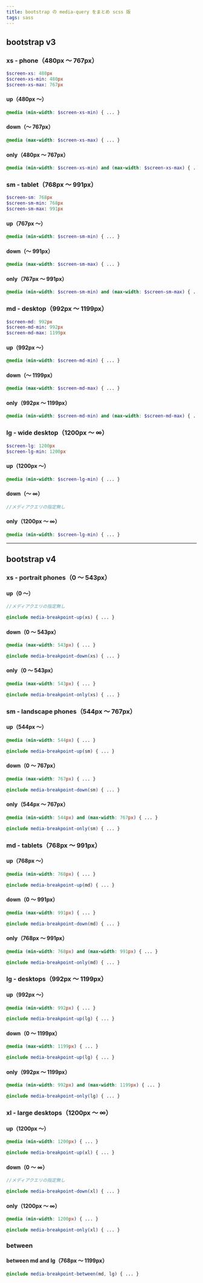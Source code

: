 ```yaml
---
title: bootstrap の media-query をまとめ scss 版
tags: sass
---
```


## bootstrap v3

### xs - phone（480px 〜 767px）

```scss
$screen-xs: 480px
$screen-xs-min: 480px
$screen-xs-max: 767px
```

#### up（480px 〜）

```scss
@media (min-width: $screen-xs-min) { ... }
```

#### down（〜 767px）

```scss
@media (max-width: $screen-xs-max) { ... }
```

#### only（480px 〜 767px）

```scss
@media (min-width: $screen-xs-min) and (max-width: $screen-xs-max) { ... }
```

### sm - tablet（768px 〜 991px）

```scss
$screen-sm: 768px
$screen-sm-min: 768px
$screen-sm-max: 991px
```

#### up（767px 〜）

```scss
@media (min-width: $screen-sm-min) { ... }
```

#### down（〜 991px）

```scss
@media (max-width: $screen-sm-max) { ... }
```

#### only（767px 〜 991px）

```scss
@media (min-width: $screen-sm-min) and (max-width: $screen-sm-max) { ... }
```

### md - desktop（992px 〜 1199px）

```scss
$screen-md: 992px
$screen-md-min: 992px
$screen-md-max: 1199px
```

#### up（992px 〜）

```scss
@media (min-width: $screen-md-min) { ... }
```

#### down（〜 1199px）

```scss
@media (max-width: $screen-md-max) { ... }
```

#### only（992px 〜 1199px）

```scss
@media (min-width: $screen-md-min) and (max-width: $screen-md-max) { ... }
```

### lg - wide desktop（1200px 〜 ∞）

```scss
$screen-lg: 1200px
$screen-lg-min: 1200px
```

#### up（1200px 〜）

```scss
@media (min-width: $screen-lg-min) { ... }
```

#### down（〜 ∞）

```scss
//メディアクエリの指定無し
```

#### only（1200px 〜 ∞）

```scss
@media (min-width: $screen-lg-min) { ... }
```
---

## bootstrap v4

### xs - portrait phones（0 〜 543px）

#### up（0 〜）

```scss
//メディアクエリの指定無し
```

```scss
@include media-breakpoint-up(xs) { ... }
```

#### down（0 〜 543px）

```scss
@media (max-width: 543px) { ... }
```

```scss
@include media-breakpoint-down(xs) { ... }
```

#### only（0 〜 543px）

```scss
@media (max-width: 543px) { ... }
```

```scss
@include media-breakpoint-only(xs) { ... }
```

### sm - landscape phones（544px 〜 767px）

#### up（544px 〜）

```scss
@media (min-width: 544px) { ... }
```

```scss
@include media-breakpoint-up(sm) { ... }
```

#### down（0 〜 767px）

```scss
@media (max-width: 767px) { ... }
```

```scss
@include media-breakpoint-down(sm) { ... }
```

#### only（544px 〜 767px）

```scss
@media (min-width: 544px) and (max-width: 767px) { ... }
```

```scss
@include media-breakpoint-only(sm) { ... }
```

### md - tablets（768px 〜 991px）

#### up（768px 〜）

```scss
@media (min-width: 768px) { ... }
```

```scss
@include media-breakpoint-up(md) { ... }
```

#### down（0 〜 991px）

```scss
@media (max-width: 991px) { ... }
```

```scss
@include media-breakpoint-down(md) { ... }
```

#### only（768px 〜 991px）

```scss
@media (min-width: 768px) and (max-width: 991px) { ... }
```

```scss
@include media-breakpoint-only(md) { ... }
```

### lg - desktops（992px 〜 1199px）

#### up（992px 〜）

```scss
@media (min-width: 992px) { ... }
```

```scss
@include media-breakpoint-up(lg) { ... }
```

#### down（0 〜 1199px）

```scss
@media (max-width: 1199px) { ... }
```

```scss
@include media-breakpoint-up(lg) { ... }
```

#### only（992px 〜 1199px）

```scss
@media (min-width: 992px) and (max-width: 1199px) { ... }
```

```scss
@include media-breakpoint-only(lg) { ... }
```

### xl - large desktops（1200px 〜 ∞）

#### up（1200px 〜）

```scss
@media (min-width: 1200px) { ... }
```

```scss
@include media-breakpoint-up(xl) { ... }
```

#### down（0 〜 ∞）

```scss
//メディアクエリの指定無し
```

```scss
@include media-breakpoint-down(xl) { ... }
```

#### only（1200px 〜 ∞）

```scss
@media (min-width: 1200px) { ... }
```

```scss
@include media-breakpoint-only(xl) { ... }
```

### between

#### between md and lg（768px 〜 1199px）

```scss
@include media-breakpoint-between(md, lg) { ... }
```
